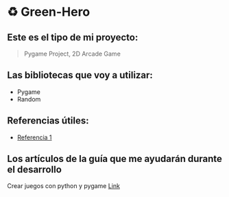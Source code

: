 # ♻ Green-Hero

## Este es el tipo de mi proyecto:
> Pygame Project, 2D Arcade Game

## Las bibliotecas que voy a utilizar:
- Pygame
- Random

## Referencias útiles:
- [Referencia 1](https://github.com/SachinSahu431/OpenCV-Ecology-Game)

## Los artículos de la guía que me ayudarán durante el desarrollo
Crear juegos con python y pygame [Link]([https://enlace_al_artículo](https://inventwithpython.com/makinggames.pdf?utm_source=chatgpt.com))
